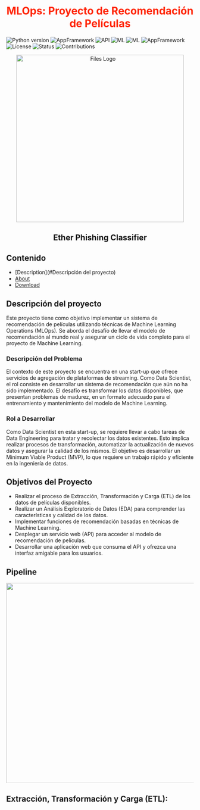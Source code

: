 # <h1 align=center style="color: #FF2403">MLOps: Proyecto de Recomendación de Películas</h1>

![Python version](https://img.shields.io/badge/Python-3.11.0-lightgrey) ![AppFramework](https://img.shields.io/badge/libs-pandas-blue) ![API](https://img.shields.io/badge/-fast--api-blue) ![ML](https://img.shields.io/badge/-scikit--learn-orange) ![ML](https://img.shields.io/badge/-uvicorn-brightgreen) ![AppFramework](https://img.shields.io/badge/-streamlit-yellow) ![License](https://img.shields.io/badge/License-MIT-orange)
![Status](https://img.shields.io/badge/Status-Active-brightgreen) ![Contributions](https://img.shields.io/badge/Contributions-Welcome-green)

<p align="center">
  <img alt="Files Logo" src="https://github.com/caozrich/FilmRecSys-ML-DevOps/assets/34092193/782538f7-6fe1-42c7-a841-1050ab696151" width="450" />
  <h2 align="center">Ether Phishing Classifier</h2>
</p>


## Contenido
- [Description](#Descripción del proyecto)
- [About](#About)
- [Download](#Download)

## Descripción del proyecto

Este proyecto tiene como objetivo implementar un sistema de recomendación de películas utilizando técnicas de Machine Learning Operations (MLOps). Se aborda el desafío de llevar el modelo de recomendación al mundo real y asegurar un ciclo de vida completo para el proyecto de Machine Learning.

### Descripción del Problema

El contexto de este proyecto se encuentra en una start-up que ofrece servicios de agregación de plataformas de streaming. Como Data Scientist, el rol consiste en desarrollar un sistema de recomendación que aún no ha sido implementado. El desafío es transformar los datos disponibles, que presentan problemas de madurez, en un formato adecuado para el entrenamiento y mantenimiento del modelo de Machine Learning.

### Rol a Desarrollar
Como Data Scientist en esta start-up, se requiere llevar a cabo tareas de Data Engineering para tratar y recolectar los datos existentes. Esto implica realizar procesos de transformación, automatizar la actualización de nuevos datos y asegurar la calidad de los mismos. El objetivo es desarrollar un Minimum Viable Product (MVP), lo que requiere un trabajo rápido y eficiente en la ingeniería de datos.

## Objetivos del Proyecto
- Realizar el proceso de Extracción, Transformación y Carga (ETL) de los datos de películas disponibles.
- Realizar un Análisis Exploratorio de Datos (EDA) para comprender las características y calidad de los datos.
- Implementar funciones de recomendación basadas en técnicas de Machine Learning. 
- Desplegar un servicio web (API) para acceder al modelo de recomendación de películas.
- Desarrollar una aplicación web que consuma el API y ofrezca una interfaz amigable para los usuarios.

## Pipeline

<img src="https://github.com/caozrich/FilmRecSys-ML-DevOps/assets/34092193/782538f7-6fe1-42c7-a841-1050ab696151" width="800" height="538"/>

## Extracción, Transformación y Carga (ETL):
